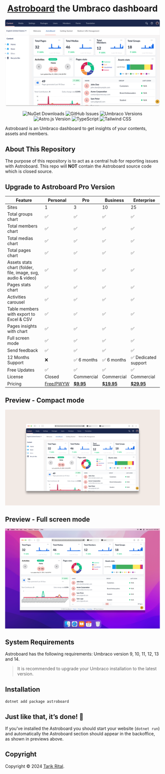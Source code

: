 <h1 align=center><a target="_blank" href="https://www.tarikrital.website/store">Astroboard</a> the Umbraco dashboard</h1>

![image](public/images/compact-mode-window.png)

<div align="center">

![NuGet Downloads](https://img.shields.io/nuget/dt/astroboard?label=NuGet%20Downloads)
![GitHub Issues](https://img.shields.io/github/issues/wpplumber/astroboard)
![Umbraco Versions](https://img.shields.io/badge/Umbraco-9%20|%2010%20|%2011%20|%2012%20|%2013%20|%2014-blue)
![Astro.js Version](https://img.shields.io/badge/Astro.js-v4.9.2-blue)
![TypeScript](https://img.shields.io/badge/TypeScript-5.4.5-blue)
![Tailwind CSS](https://img.shields.io/badge/Tailwind_CSS-v3.4.3-blue)

</div>

Astroboard is an Umbraco dashboard to get insights of your contents, assets and members.

## About This Repository

The purpose of this repository is to act as a central hub for reporting issues with Astroboard. This repo will **NOT** contain the Astroboard source code which is closed source.

## Upgrade to Astroboard Pro Version

<!-- prettier-ignore -->
| Feature | Personal | Pro | Business | Enterprise |
| --- | ------ | --- | --- | --- |
| Sites | 1  | 3 | 10 | 25 |
| Total groups chart | ✅  | ✅ | ✅ | ✅ |
| Total members chart | ✅  | ✅ | ✅ | ✅ |
| Total medias chart   | ✅  | ✅ | ✅ | ✅ |
| Total pages chart | ✅  | ✅ | ✅ | ✅ |
| Assets stats chart (folder, file, image, svg, audio & video) | ✅  | ✅ | ✅ | ✅ |
| Pages stats chart | ✅  | ✅ | ✅ | ✅ |
| Activities carousel | ✅| ✅ | ✅ | ✅ |
| Table members with export to Excel & CSV | ✅ | ✅ | ✅ | ✅ |
| Pages insights with chart | ✅  | ✅ | ✅ | ✅ |
| Full screen mode | ✅  | ✅ | ✅ | ✅ |
| Send feedback | ✅  | ✅ | ✅ | ✅ |
| 12 Months Support| ❌  | ✅ 6 months | ✅ 6 months | ✅ Dedicated support |
| Free Updates     | ✅  | ✅  | ✅ | ✅ |
| License         | Closed | Commercial | Commercial | Commercial |
| Pricing| [Free/PWYW](https://tarikrital.gumroad.com/l/astroboard?option=iqmIJBlJAVxWr1gMiwCKnQ%3D%3D&_gl=1*1au180a*_ga*NDkyNzE4OTYyLjE3MjEzODI4MjA.*_ga_6LJN6D94N6*MTcyMzIwMDU1Mi4xOS4xLjE3MjMyMDA2MTQuMC4wLjA.) | [**$9.95**](https://tarikrital.gumroad.com/l/astroboard?option=PHLq1RZ0jxkf63eUyjo0iA%3D%3D&_gl=1*queohq*_ga*NDkyNzE4OTYyLjE3MjEzODI4MjA.*_ga_6LJN6D94N6*MTcyMzIwMDU1Mi4xOS4xLjE3MjMyMDA2MTQuMC4wLjA.) | [**$19.95**](https://tarikrital.gumroad.com/l/astroboard?option=8GvDW8_FKUNklwDN7sWGTQ%3D%3D&_gl=1*1962lg*_ga*NDkyNzE4OTYyLjE3MjEzODI4MjA.*_ga_6LJN6D94N6*MTcyMzIwMDU1Mi4xOS4xLjE3MjMyMDA2MTQuMC4wLjA.) | [**$29.95**](https://tarikrital.gumroad.com/l/astroboard?option=z4Dw0INXh0MUEZqk99vX6w%3D%3D&_gl=1*1962lg*_ga*NDkyNzE4OTYyLjE3MjEzODI4MjA.*_ga_6LJN6D94N6*MTcyMzIwMDU1Mi4xOS4xLjE3MjMyMDA2MTQuMC4wLjA.) |

## Preview - Compact mode

![image](public/images/astroboard-compact-mode.png)

## Preview - Full screen mode

![preview](public/images/mac-astroboard-fullscreen-mode.png)

## System Requirements
Astroboard has the following requirements:
Umbraco version 9, 10, 11, 12, 13 and 14.

>It is recommended to upgrade your Umbraco installation to the latest version.


## Installation

`dotnet add package astroboard`

## Just like that, it’s done! 🎉
If you've installed the Astroboard you should start your website (`dotnet run`) and automatically the Astroboard section should appear in the backoffice, as shown in previews above.


## Copyright

Copyright © 2024 [Tarik Rital](https://www.tarikrital.website/store/).